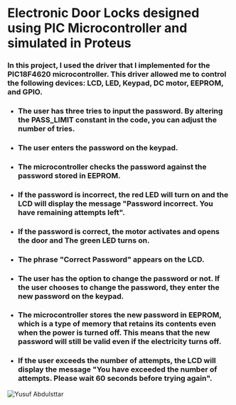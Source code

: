 # Electronic Door Locks designed using PIC Microcontroller and simulated in Proteus
### In this project, I used the driver that I implemented for the PIC18F4620 microcontroller. This driver allowed me to control the following devices: LCD, LED, Keypad, DC motor, EEPROM, and GPIO.
- ### The user has three tries to input the password. By altering the PASS_LIMIT constant in the code, you can adjust the number of tries.
- ### The user enters the password on the keypad.
- ### The microcontroller checks the password against the password stored in EEPROM.
- ### If the password is incorrect, the red LED will turn on and the LCD will display the message "Password incorrect. You have remaining attempts left".
- ### If the password is correct, the motor activates and opens the door and The green LED turns on.
- ### The phrase "Correct Password" appears on the LCD.
- ### The user has the option to change the password or not. If the user chooses to change the password, they enter the new password on the keypad.
- ### The microcontroller stores the new password in EEPROM, which is a type of memory that retains its contents even when the power is turned off. This means that the new password will still be valid even if the electricity turns off.
- ### If the user exceeds the number of attempts, the LCD will display the message "You have exceeded the number of attempts. Please wait 60 seconds before trying again".

![Yusuf Abdulsttar](https://github.com/Yusufabdulsttar/Electronic-Door-Locks-using-PIC-Microcontroller/assets/134774623/0c5ee435-849f-401e-8b43-a338620e3b41)
